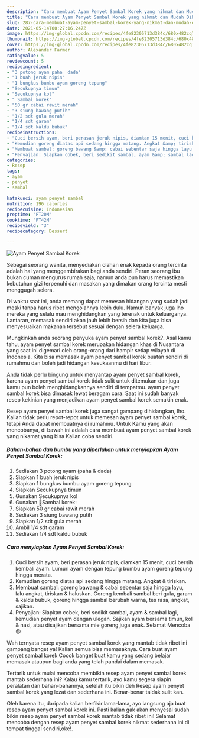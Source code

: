 ```yaml
---
description: "Cara membuat Ayam Penyet Sambal Korek yang nikmat dan Mudah Dibuat"
title: "Cara membuat Ayam Penyet Sambal Korek yang nikmat dan Mudah Dibuat"
slug: 287-cara-membuat-ayam-penyet-sambal-korek-yang-nikmat-dan-mudah-dibuat
date: 2021-05-14T00:27:16.247Z
image: https://img-global.cpcdn.com/recipes/4fe82305713d384c/680x482cq70/ayam-penyet-sambal-korek-foto-resep-utama.jpg
thumbnail: https://img-global.cpcdn.com/recipes/4fe82305713d384c/680x482cq70/ayam-penyet-sambal-korek-foto-resep-utama.jpg
cover: https://img-global.cpcdn.com/recipes/4fe82305713d384c/680x482cq70/ayam-penyet-sambal-korek-foto-resep-utama.jpg
author: Alexander Farmer
ratingvalue: 5
reviewcount: 5
recipeingredient:
- "3 potong ayam paha  dada"
- "1 buah jeruk nipis"
- "1 bungkus bumbu ayam goreng tepung"
- "Secukupnya timun"
- "Secukupnya kol"
- " Sambal korek"
- "50 gr cabai rawit merah"
- "3 siung bawang putih"
- "1/2 sdt gula merah"
- "1/4 sdt garam"
- "1/4 sdt kaldu bubuk"
recipeinstructions:
- "Cuci bersih ayam, beri perasan jeruk nipis, diamkan 15 menit, cuci bersih kembali ayam. Lumuri ayam dengan tepung bumbu ayam goreng tepung hingga merata."
- "Kemudian goreng diatas api sedang hingga matang. Angkat &amp; tiriskan."
- "Membuat sambal: goreng bawang &amp; cabai sebentar saja hingga layu, lalu angkat, tiriskan &amp; haluskan. Goreng kembali sambal beri gula, garam &amp; kaldu bubuk, goreng hingga sambal berubah warna, tes rasa, angkat, sajikan."
- "Penyajian: Siapkan cobek, beri sedikit sambal, ayam &amp; sambal lagi, kemudian penyet ayam dengan ulegan. Sajikan ayam bersama timun, kol &amp; nasi, atau disajikan bersama mie goreng juga enak. Selamat Mencoba 😃"
categories:
- Resep
tags:
- ayam
- penyet
- sambal

katakunci: ayam penyet sambal 
nutrition: 196 calories
recipecuisine: Indonesian
preptime: "PT20M"
cooktime: "PT42M"
recipeyield: "3"
recipecategory: Dessert

---
```



![Ayam Penyet Sambal Korek](https://img-global.cpcdn.com/recipes/4fe82305713d384c/680x482cq70/ayam-penyet-sambal-korek-foto-resep-utama.jpg)

Sebagai seorang wanita, menyediakan olahan enak kepada orang tercinta adalah hal yang menggembirakan bagi anda sendiri. Peran seorang ibu bukan cuman mengurus rumah saja, namun anda pun harus memastikan kebutuhan gizi terpenuhi dan masakan yang dimakan orang tercinta mesti menggugah selera.

Di waktu  saat ini, anda memang dapat memesan hidangan yang sudah jadi meski tanpa harus ribet mengolahnya lebih dulu. Namun banyak juga lho mereka yang selalu mau menghidangkan yang terenak untuk keluarganya. Lantaran, memasak sendiri akan jauh lebih bersih dan kita juga bisa menyesuaikan makanan tersebut sesuai dengan selera keluarga. 



Mungkinkah anda seorang penyuka ayam penyet sambal korek?. Asal kamu tahu, ayam penyet sambal korek merupakan hidangan khas di Nusantara yang saat ini digemari oleh orang-orang dari hampir setiap wilayah di Indonesia. Kita bisa memasak ayam penyet sambal korek buatan sendiri di rumahmu dan boleh jadi hidangan kesukaanmu di hari libur.

Anda tidak perlu bingung untuk menyantap ayam penyet sambal korek, karena ayam penyet sambal korek tidak sulit untuk ditemukan dan juga kamu pun boleh menghidangkannya sendiri di tempatmu. ayam penyet sambal korek bisa dimasak lewat beragam cara. Saat ini sudah banyak resep kekinian yang menjadikan ayam penyet sambal korek semakin enak.

Resep ayam penyet sambal korek juga sangat gampang dihidangkan, lho. Kalian tidak perlu repot-repot untuk memesan ayam penyet sambal korek, tetapi Anda dapat membuatnya di rumahmu. Untuk Kamu yang akan mencobanya, di bawah ini adalah cara membuat ayam penyet sambal korek yang nikamat yang bisa Kalian coba sendiri.

<!--inarticleads1-->

##### Bahan-bahan dan bumbu yang diperlukan untuk menyiapkan Ayam Penyet Sambal Korek:

1. Sediakan 3 potong ayam (paha &amp; dada)
1. Siapkan 1 buah jeruk nipis
1. Siapkan 1 bungkus bumbu ayam goreng tepung
1. Siapkan Secukupnya timun
1. Gunakan Secukupnya kol
1. Gunakan  🍥Sambal korek:
1. Siapkan 50 gr cabai rawit merah
1. Sediakan 3 siung bawang putih
1. Siapkan 1/2 sdt gula merah
1. Ambil 1/4 sdt garam
1. Sediakan 1/4 sdt kaldu bubuk




<!--inarticleads2-->

##### Cara menyiapkan Ayam Penyet Sambal Korek:

1. Cuci bersih ayam, beri perasan jeruk nipis, diamkan 15 menit, cuci bersih kembali ayam. Lumuri ayam dengan tepung bumbu ayam goreng tepung hingga merata.
1. Kemudian goreng diatas api sedang hingga matang. Angkat &amp; tiriskan.
1. Membuat sambal: goreng bawang &amp; cabai sebentar saja hingga layu, lalu angkat, tiriskan &amp; haluskan. Goreng kembali sambal beri gula, garam &amp; kaldu bubuk, goreng hingga sambal berubah warna, tes rasa, angkat, sajikan.
1. Penyajian: Siapkan cobek, beri sedikit sambal, ayam &amp; sambal lagi, kemudian penyet ayam dengan ulegan. Sajikan ayam bersama timun, kol &amp; nasi, atau disajikan bersama mie goreng juga enak. Selamat Mencoba 😃




Wah ternyata resep ayam penyet sambal korek yang mantab tidak ribet ini gampang banget ya! Kalian semua bisa memasaknya. Cara buat ayam penyet sambal korek Cocok banget buat kamu yang sedang belajar memasak ataupun bagi anda yang telah pandai dalam memasak.

Tertarik untuk mulai mencoba membikin resep ayam penyet sambal korek mantab sederhana ini? Kalau kamu tertarik, ayo kamu segera siapin peralatan dan bahan-bahannya, setelah itu bikin deh Resep ayam penyet sambal korek yang lezat dan sederhana ini. Benar-benar taidak sulit kan. 

Oleh karena itu, daripada kalian berfikir lama-lama, ayo langsung aja buat resep ayam penyet sambal korek ini. Pasti kalian gak akan menyesal sudah bikin resep ayam penyet sambal korek mantab tidak ribet ini! Selamat mencoba dengan resep ayam penyet sambal korek nikmat sederhana ini di tempat tinggal sendiri,oke!.

